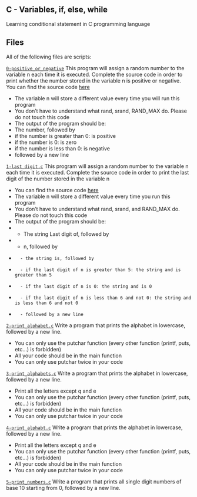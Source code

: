 ## C - Variables, if, else, while 

Learning conditional statement in C programming language

## Files
All of the following files are scripts:


[`0-positive_or_negative`](0-positive_or_negative)
This program will assign a random number to the variable n each time it is executed. Complete the source code in order to print whether the number stored in the variable n is positive or negative.
You can find the source code [here](https://alx-intranet.hbtn.io/rltoken/rrqNDWjrCWdARnWFLPExPw)
* The variable n will store a different value every time you will run this program
* You don’t have to understand what rand, srand, RAND_MAX do. Please do not touch this code
* The output of the program should be:
* The number, followed by
* if the number is greater than 0: is positive
* if the number is 0: is zero
* if the number is less than 0: is negative
* followed by a new line

[`1-last_digit.c`](1-last_digit.c)
This program will assign a random number to the variable n each time it is executed. Complete the source code in order to print the last digit of the number stored in the variable n
* You can find the source code [here](https://alx-intranet.hbtn.io/rltoken/5HWhPDsq3jq1yCRQFrLl4Q)
* The variable n will store a different value every time you run this program
* You don’t have to understand what rand, srand, and RAND_MAX do. Please do not touch this code
* The output of the program should be:
*	- The string Last digit of, followed by
* 	- n, followed by
*       - the string is, followed by 
*       - if the last digit of n is greater than 5: the string and is greater than 5
*       - if the last digit of n is 0: the string and is 0
*       - if the last digit of n is less than 6 and not 0: the string and is less than 6 and not 0
*       - followed by a new line

[`2-print_alphabet.c`](2-print_alphabet.c)
Write a program that prints the alphabet in lowercase, followed by a new line.
* You can only use the putchar function (every other function (printf, puts, etc…) is forbidden)
* All your code should be in the main function
* You can only use putchar twice in your code

[`3-print_alphabets.c`](3-print_alphabets.c)
Write a program that prints the alphabet in lowercase, followed by a new line.
* Print all the letters except q and e
* You can only use the putchar function (every other function (printf, puts, etc…) is forbidden)
* All your code should be in the main function
* You can only use putchar twice in your code

[`4-print_alphabt.c`](4-print_alphabt.c)
Write a program that prints the alphabet in lowercase, followed by a new line.
* Print all the letters except q and e
* You can only use the putchar function (every other function (printf, puts, etc…) is forbidden)
* All your code should be in the main function
* You can only use putchar twice in your code

[`5-print_numbers.c`](5-print_numbers.c)
Write a program that prints all single digit numbers of base 10 starting from 0, followed by a new line.
